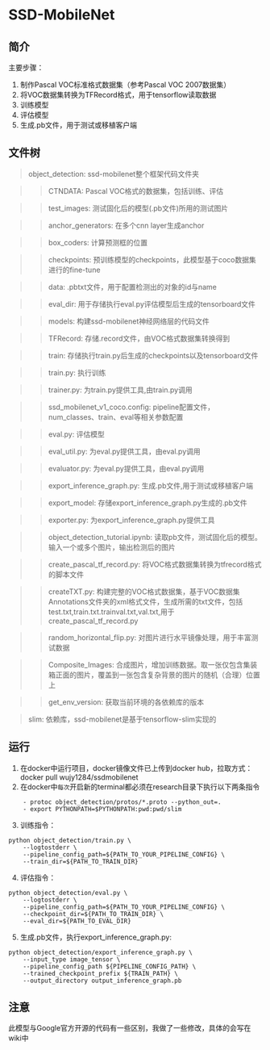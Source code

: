 SSD-MobileNet
===
简介
---
主要步骤：
1. 制作Pascal VOC标准格式数据集（参考Pascal VOC 2007数据集）
2. 将VOC数据集转换为TFRecord格式，用于tensorflow读取数据
3. 训练模型
4. 评估模型
5. 生成.pb文件，用于测试或移植客户端

文件树
---
> object_detection: ssd-mobilenet整个框架代码文件夹  

>> CTNDATA: Pascal VOC格式的数据集，包括训练、评估  

>> test_images: 测试固化后的模型(.pb文件)所用的测试图片  

>> anchor_generators: 在多个cnn layer生成anchor  

>> box_coders: 计算预测框的位置  

>> checkpoints: 预训练模型的checkpoints，此模型基于coco数据集进行的fine-tune  

>> data: .pbtxt文件，用于配置检测出的对象的id与name  

>> eval_dir: 用于存储执行eval.py评估模型后生成的tensorboard文件  

>> models: 构建ssd-mobilenet神经网络层的代码文件  

>> TFRecord: 存储.record文件，由VOC格式数据集转换得到  

>> train: 存储执行train.py后生成的checkpoints以及tensorboard文件  

>> train.py: 执行训练  

>> trainer.py: 为train.py提供工具,由train.py调用  

>> ssd_mobilenet_v1_coco.config: pipeline配置文件，num_classes、train、eval等相关参数配置  

>> eval.py: 评估模型  

>> eval_util.py: 为eval.py提供工具，由eval.py调用  

>> evaluator.py: 为eval.py提供工具，由eval.py调用  

>> export_inference_graph.py: 生成.pb文件,用于测试或移植客户端  

>> export_model: 存储export_inference_graph.py生成的.pb文件  

>> exporter.py: 为export_inference_graph.py提供工具  

>> object_detection_tutorial.ipynb: 读取pb文件，测试固化后的模型。输入一个或多个图片，输出检测后的图片  

>> create_pascal_tf_record.py: 将VOC格式数据集转换为tfrecord格式的脚本文件  

>> createTXT.py: 构建完整的VOC格式数据集，基于VOC数据集Annotations文件夹的xml格式文件，生成所需的txt文件，包括test.txt,train.txt.trainval.txt,val.txt,用于create_pascal_tf_record.py  

>> random_horizontal_flip.py: 对图片进行水平镜像处理，用于丰富测试数据  

>> Composite_Images: 合成图片，增加训练数据。取一张仅包含集装箱正面的图片，覆盖到一张包含复杂背景的图片的随机（合理）位置上  

>> get_env_version: 获取当前环境的各依赖库的版本

> slim: 依赖库，ssd-mobilenet是基于tensorflow-slim实现的

运行
---
1. 在docker中运行项目，docker镜像文件已上传到docker hub，拉取方式：docker pull wujy1284/ssdmobilenet
2. 在docker中`每次`开启新的terminal都必须在research目录下执行以下两条指令
```
	- protoc object_detection/protos/*.proto --python_out=.
	- export PYTHONPATH=$PYTHONPATH:pwd:pwd/slim
```
3. 训练指令：
```
python object_detection/train.py \
    --logtostderr \
    --pipeline_config_path=${PATH_TO_YOUR_PIPELINE_CONFIG} \
    --train_dir=${PATH_TO_TRAIN_DIR}
```
4. 评估指令：
```
python object_detection/eval.py \
    --logtostderr \
    --pipeline_config_path=${PATH_TO_YOUR_PIPELINE_CONFIG} \
    --checkpoint_dir=${PATH_TO_TRAIN_DIR} \
    --eval_dir=${PATH_TO_EVAL_DIR}
```
5. 生成.pb文件，执行export_inference_graph.py:
```
python object_detection/export_inference_graph.py \
    --input_type image_tensor \
    --pipeline_config_path ${PIPELINE_CONFIG_PATH} \
    --trained_checkpoint_prefix ${TRAIN_PATH} \
    --output_directory output_inference_graph.pb
```

注意
---
此模型与Google官方开源的代码有一些区别，我做了一些修改，具体的会写在wiki中